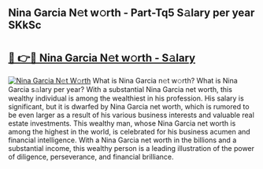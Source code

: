 ## Nina Garcia N𝚎t w𝚘rth - Part-Tq5 S𝚊lary per year SKkSc

# <h2><a href="http://gc4kpzm.nevu.top/?p=Nina+Garcia">🔗 👉🔴 Nina Garcia N𝚎t w𝚘rth - S𝚊lary</a></h2>

[![Nina Garcia N𝚎t W𝚘rth](https://i.imgur.com/Oavwk0R.jpeg)](http://gc4kpzm.nevu.top/?p=Nina+Garcia)
What is Nina Garcia n𝚎t w𝚘rth? What is Nina Garcia s𝚊lary per year?
With a substantial Nina Garcia net worth, this wealthy individual is among the wealthiest in his profession. His salary is significant, but it is dwarfed by Nina Garcia net worth, which is rumored to be even larger as a result of his various business interests and valuable real estate investments. This wealthy man, whose Nina Garcia net worth is among the highest in the world, is celebrated for his business acumen and financial intelligence. With a Nina Garcia net worth in the billions and a substantial income, this wealthy person is a leading illustration of the power of diligence, perseverance, and financial brilliance.
